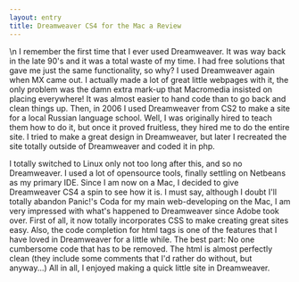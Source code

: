 ```yaml
---
layout: entry
title: Dreamweaver CS4 for the Mac a Review
---
```


\n    I remember the first time that I ever used Dreamweaver.  It was way back in the late 90's and it was a total waste of my time.  I had free solutions that gave me just the same functionality, so why?  I used Dreamweaver again when MX came out.  I actually made a lot of great little webpages with it, the only problem was the damn extra mark-up that Macromedia insisted on placing everywhere!  It was almost easier to hand code than to go back and clean things up.  Then, in 2006 I used Dreamweaver from CS2 to make a site for a local Russian language school.  Well, I was originally hired to teach them how to do it, but once it proved fruitless, they hired me to do the entire site.  I tried to make a great design in Dreamweaver, but later I recreated the site totally outside of Dreamweaver and coded it in php.

I totally switched to Linux only not too long after this, and so no Dreamweaver. I used a lot of opensource tools, finally settling on Netbeans as my primary IDE.  Since I am now on a Mac, I decided to give Dreamweaver CS4 a spin to see how it is.  I must say, although I doubt I'll totally abandon Panic!'s Coda for my main web-developing on the Mac, I am very impressed with what's happened to Dreamweaver since Adobe took over.  First of all, it now totally incorporates CSS to make creating great sites easy.  Also, the code completion for html tags is one of the features that I have loved in Dreamweaver for a little while.  The best part: No one cumbersome code that has to be removed.  The html is almost perfectly clean (they include some comments that I'd rather do without, but anyway...) All in all, I enjoyed making a quick little site in Dreamweaver.
  
